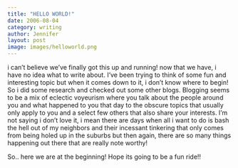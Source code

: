 ```yaml
---
title: "HELLO WORLD!"
date: 2006-08-04
category: writing
author: Jennifer
layout: post
image: images/helloworld.png
---
```


i can&#8217;t believe we&#8217;ve finally got this up and running! now that we have, i have no idea what to write about. I&#8217;ve been trying to think of some fun and interesting topic but when it comes down to it, i don&#8217;t know where to begin! So i did some research and checked out some other blogs. Blogging seems to be a mix of eclectic voyeurism where you talk about the people around you and what happened to you that day to the obscure topics that usually only apply to you and a select few others that also share your interests. I&#8217;m not saying i don&#8217;t love it, i mean there are days when all i want to do is bash the hell out of my neighbors and their incessant tinkering that only comes from being holed up in the suburbs but then again, there are so many things happening out there that are really note worthy!

So.. here we are at the beginning! Hope its going to be a fun ride!!
